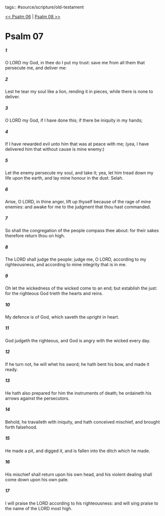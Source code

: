 tags:: #source/scripture/old-testament

[<< Psalm 06](old-testament/19_Psalms/Psalm_06.md) | [Psalm 08 >>](old-testament/19_Psalms/Psalm_08.md)

# Psalm 07

##### 1

O LORD my God, in thee do I put my trust: save me from all them that persecute me, and deliver me:

##### 2

Lest he tear my soul like a lion, rending it in pieces, while there is none to deliver.

##### 3

O LORD my God, if I have done this; if there be iniquity in my hands;

##### 4

If I have rewarded evil unto him that was at peace with me; (yea, I have delivered him that without cause is mine enemy:)

##### 5

Let the enemy persecute my soul, and take it; yea, let him tread down my life upon the earth, and lay mine honour in the dust. Selah.

##### 6

Arise, O LORD, in thine anger, lift up thyself because of the rage of mine enemies: and awake for me to the judgment that thou hast commanded.

##### 7

So shall the congregation of the people compass thee about: for their sakes therefore return thou on high.

##### 8

The LORD shall judge the people: judge me, O LORD, according to my righteousness, and according to mine integrity that is in me.

##### 9

Oh let the wickedness of the wicked come to an end; but establish the just: for the righteous God trieth the hearts and reins.

##### 10

My defence is of God, which saveth the upright in heart.

##### 11

God judgeth the righteous, and God is angry with the wicked every day.

##### 12

If he turn not, he will whet his sword; he hath bent his bow, and made it ready.

##### 13

He hath also prepared for him the instruments of death; he ordaineth his arrows against the persecutors.

##### 14

Behold, he travaileth with iniquity, and hath conceived mischief, and brought forth falsehood.

##### 15

He made a pit, and digged it, and is fallen into the ditch which he made.

##### 16

His mischief shall return upon his own head, and his violent dealing shall come down upon his own pate.

##### 17

I will praise the LORD according to his righteousness: and will sing praise to the name of the LORD most high.
